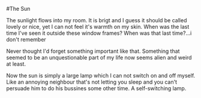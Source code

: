 #The Sun

The sunlight flows into my room. It is brigt and I guess it should be called lovely or nice, yet I can not feel it's warmth on my skin. When was the last time I've seen it outside these window frames? When was that last time?...i don't remember

Never thought I'd forget something important like that. Something that seemed to be an unquestionable part of my life now seems alien and weird at least.

Now the sun is simply a large lamp which I can not switch on and off myself. Like an annoying neighbour that's not letting you sleep and you can't persuade him to do his bussines some other time. A self-switching lamp.
